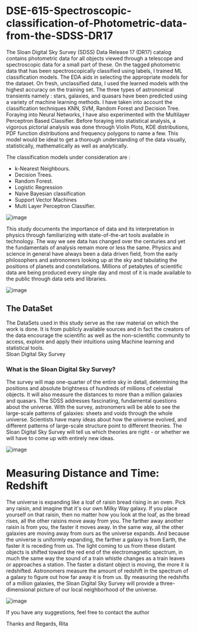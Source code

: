 # DSE-615-Spectroscopic-classification-of-Photometric-data-from-the-SDSS-DR17

The Sloan Digital Sky Survey (SDSS) Data  Release 17 (DR17) catalog contains photometric data for all objects viewed through a  telescope and spectroscopic data for a small part of these. On the tagged photometric data that has been spectroscopically classified using labels, I trained ML classification models. The EDA aids in selecting the appropriate models for the dataset. On fresh, unclassified data, I used the learned models with the highest accuracy on the training set. The three types of astronomical transients namely : stars, galaxies, and quasars have been predicted using a variety of machine learning methods. I have taken  into account the classification techniques KNN, SVM, Random Forest and Decision Tree. Foraying into Neural Networks, I have also experimented with the Multilayer Perceptron Based Classifier. Before foraying into statistical analysis, a vigorous pictorial analysis was done through Violin Plots, KDE distributions, PDF function distributions and frequency polygons to name a few. This model would be ideal to get a thorough understanding of the data visually, statistically, mathematically as well as analytically.



 The classification models under consideration are : 
* k-Nearest Neighbours. 
* Decision Trees.
* Random Forest. 
* Logistic Regression
* Naive Bayesian classification
* Support Vector Machines
* Multi Layer Perceptron Classifier.

![image](https://user-images.githubusercontent.com/68393451/202918997-8ba600a9-6849-4497-9b91-f46ef7da364c.png)


This study documents the importance of data and its interpretation in physics through  familiarizing with state-of-the-art tools available in technology. The way we see data has  changed over the centuries and yet the fundamentals of analysis remain more or less the  same. Physics and science in general have always been a data driven field, from the early  philosophers and astronomers looking up at the sky and tabulating the positions of planets and  constellations. 
Millions of petabytes of scientific data are being produced every single day and most of it is made available to the public through data sets and libraries. 



![image](https://user-images.githubusercontent.com/68393451/202918961-f5af7d88-ca87-428a-a440-6d752996a3db.png)

## The DataSet 
 
 The DataSets used in this study serve as the raw material on which the work is done. It is  from publicly available sources and in fact the creators of the data encourage the scientific as  well as the non-scientific community to access, explore and apply their intuitions using  Machine learning and statistical tools.  
  Sloan Digital Sky Survey 
  
### What is the Sloan Digital Sky Survey? 
 The survey will map one-quarter of the entire sky in detail, determining the positions  and absolute brightness of hundreds of millions of celestial objects. It will also measure the  distances to more than a million galaxies and quasars. 
The SDSS addresses fascinating, fundamental questions about the universe. With the survey,  astronomers will be able to see the large-scale patterns of galaxies: sheets and voids through  the whole universe. Scientists have many ideas about how the universe evolved, and different  patterns of large-scale structure point to different theories. The Sloan Digital Sky Survey will  tell us which theories are right - or whether we will have to come up with entirely new ideas. 

![image](https://user-images.githubusercontent.com/68393451/202919053-8d2c814c-5ff7-459a-ae05-3d861d02d5dd.png)

# Measuring Distance and Time: Redshift 

 The universe is expanding like a loaf of raisin bread rising in an oven. Pick any raisin,  and imagine that it's our own Milky Way galaxy. If you place yourself on that raisin, then no  matter how you look at the loaf, as the bread rises, all the other raisins move away from you.  The farther away another raisin is from you, the faster it moves away. In the same way, all the  other galaxies are moving away from ours as the universe expands. And because the universe  is uniformly expanding, the farther a galaxy is from Earth, the faster it is receding from us. 
The light coming to us from these distant objects is shifted toward the red end of the  electromagnetic spectrum, in much the same way the sound of a train whistle changes as a train  leaves or approaches a station. The faster a distant object is moving, the more it is redshifted.  Astronomers measure the amount of redshift in the spectrum of a galaxy to figure out how far  away it is from us. 
 By measuring the redshifts of a million galaxies, the Sloan Digital Sky Survey will  provide a three-dimensional picture of our local neighborhood of the universe. 


![image](https://user-images.githubusercontent.com/68393451/202919102-d61337b7-31cc-4da9-887f-9a08d8570a07.png)

If you have any suggestions, feel free to contact the author 


Thanks and Regards,
Rita

